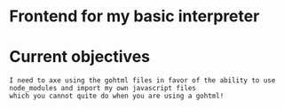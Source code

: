 # Frontend for my basic interpreter

# Current objectives

	I need to axe using the gohtml files in favor of the ability to use node_modules and import my own javascript files
	which you cannot quite do when you are using a gohtml!
